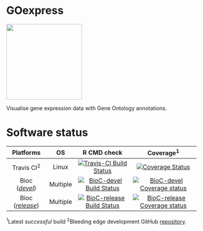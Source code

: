 GOexpress
=======

<img src="inst/img/GOexpress.png" height="200">

Visualise gene expression data with Gene Ontology annotations.

# Software status

| Platforms |  OS  | R CMD check | Coverage<sup>1</sup> | 
|:----------------:|:----------------:|:----------------:|:----------------:|
| Travis CI<sup>2</sup> | Linux | [![Travis-CI Build Status](https://travis-ci.org/kevinrue/GOexpress.svg?branch=master)](https://travis-ci.org/kevinrue/GOexpress) | [![Coverage Status](https://codecov.io/gh/kevinrue/GOexpress/branch/master/graph/badge.svg)](https://codecov.io/gh/kevinrue/GOexpress) |
| Bioc ([_devel_](http://bioconductor.org/packages/devel/bioc/html/GOexpress.html)) | Multiple | [![BioC-devel Build Status](http://bioconductor.org/shields/build/devel/bioc/GOexpress.svg)](http://bioconductor.org/checkResults/devel/bioc-LATEST/GOexpress) | [![BioC-devel Coverage status](http://bioconductor.org/shields/coverage/devel/GOexpress.svg)](http://bioconductor.org/developers/how-to/unitTesting-guidelines/#coverage) |
| Bioc ([_release_](http://bioconductor.org/packages/release/bioc/html/GOexpress.html)) | Multiple | [![BioC-release Build Status](http://bioconductor.org/shields/build/release/bioc/GOexpress.svg)](http://bioconductor.org/checkResults/release/bioc-LATEST/GOexpress) | [![BioC-release Coverage status](http://bioconductor.org/shields/coverage/release/GOexpress.svg)](http://bioconductor.org/developers/how-to/unitTesting-guidelines/#coverage) |

<sup>1</sup>Latest _successful_ build
<sup>2</sup>Bleeding edge development GitHub [repository](https://github.com/kevinrue/GOexpress).


